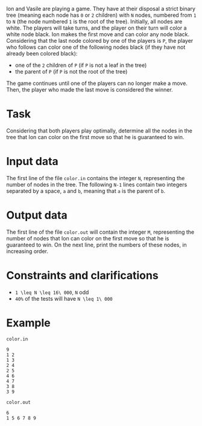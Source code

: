 Ion and Vasile are playing a game. They have at their disposal a strict binary tree (meaning each node has `0` or `2` children) with `N` nodes, numbered from `1` to `N` (the node numbered `1` is the root of the tree). Initially, all nodes are white. The players will take turns, and the player on their turn will color a white node black. Ion makes the first move and can color any node black. Considering that the last node colored by one of the players is `P`, the player who follows can color one of the following nodes black (if they have not already been colored black):
- one of the `2` children of `P` (if `P` is not a leaf in the tree)
- the parent of `P` (if `P` is not the root of the tree)

The game continues until one of the players can no longer make a move. Then, the player who made the last move is considered the winner.

# Task
Considering that both players play optimally, determine all the nodes in the tree that Ion can color on the first move so that he is guaranteed to win.

# Input data
The first line of the file `color.in` contains the integer `N`, representing the number of nodes in the tree. The following `N-1` lines contain two integers separated by a space, `a` and `b`, meaning that `a` is the parent of `b`.

# Output data
The first line of the file `color.out` will contain the integer `M`, representing the number of nodes that Ion can color on the first move so that he is guaranteed to win. On the next line, print the numbers of these nodes, in increasing order.

# Constraints and clarifications
* `1 \leq N \leq 16\ 000`, `N` odd
* `40%` of the tests will have `N \leq 1\ 000`

# Example

`color.in`
```
9
1 2
1 3
2 4
2 5
4 6
4 7
3 8
3 9
```

`color.out`
```
6
1 5 6 7 8 9
